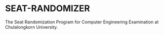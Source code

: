 # SEAT-RANDOMIZER
The Seat Randomization Program for Computer Engineering Examination at Chulalongkorn University.
